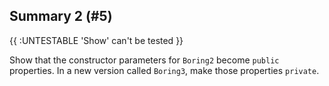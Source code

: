 ## Summary 2 (#5)

{{ :UNTESTABLE 'Show' can't be tested }}

Show that the constructor parameters for `Boring2` become `public` properties.
In a new version called `Boring3`, make those properties `private`.